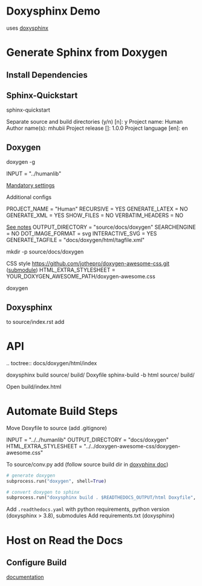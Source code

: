 # Doxysphinx Demo

uses [doxysphinx](https://github.com/boschglobal/doxysphinx)

# Generate Sphinx from Doxygen
## Install Dependencies


## Sphinx-Quickstart
sphinx-quickstart

Separate source and build directories (y/n) [n]: y
Project name: Human
Author name(s): mhubii
Project release []: 1.0.0
Project language [en]: en

## Doxygen
doxygen -g

INPUT                  = "../humanlib"

[Mandatory settings](https://boschglobal.github.io/doxysphinx/docs/getting_started.html#mandatory-settings)

Additional configs

PROJECT_NAME           = "Human"
RECURSIVE              = YES
GENERATE_LATEX         = NO
GENERATE_XML           = YES
SHOW_FILES             = NO
VERBATIM_HEADERS       = NO

[See notes](https://boschglobal.github.io/doxysphinx/docs/getting_started.html#mandatory-settings)
OUTPUT_DIRECTORY       = "source/docs/doxygen"
SEARCHENGINE           = NO
DOT_IMAGE_FORMAT       = svg <!-- revert to png, readthedocs issues, requires graphviz https://stackoverflow.com/questions/4388388/error-during-generating-the-doxygen-document -->
INTERACTIVE_SVG        = YES <!-- revert to NO, readthedocs issues, requires graphviz https://stackoverflow.com/questions/4388388/error-during-generating-the-doxygen-document -->
GENERATE_TAGFILE       = "docs/doxygen/html/tagfile.xml"

mkdir -p source/docs/doxygen

CSS style https://github.com/jothepro/doxygen-awesome-css.git ([submodule](https://jothepro.github.io/doxygen-awesome-css/#autotoc_md10))
HTML_EXTRA_STYLESHEET = YOUR_DOXYGEN_AWESOME_PATH/doxygen-awesome.css


<!-- [Recommended settings](https://boschglobal.github.io/doxysphinx/docs/getting_started.html#recommended-settings) -->

doxygen

## Doxysphinx
to source/index.rst add

API
===
.. toctree::
   docs/doxygen/html/index

doxysphinx build source/ build/ Doxyfile
sphinx-build -b html source/ build/

Open build/index.html

# Automate Build Steps
Move Doxyfile to source (add .gitignore)

INPUT                  = "../../humanlib"
OUTPUT_DIRECTORY       = "docs/doxygen"
HTML_EXTRA_STYLESHEET  = "../../doxygen-awesome-css/doxygen-awesome.css"

To source/conv.py add (follow source build dir in [doxyphinx doc](https://boschglobal.github.io/doxysphinx/docs/getting_started.html#build))
```python
# generate doxygen
subprocess.run("doxygen", shell=True)

# convert doxygen to sphinx
subprocess.run("doxysphinx build . $READTHEDOCS_OUTPUT/html Doxyfile", shell=True)
```

Add `.readthedocs.yaml` with python requirements, python version (doxysphinx > 3.8), submodules
Add requirements.txt (doxysphinx)

# Host on Read the Docs
## Configure Build
[documentation](https://docs.readthedocs.io/en/stable/config-file/v2.html#build-os)


